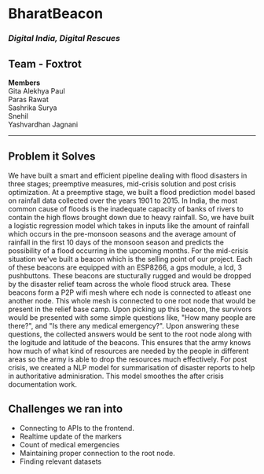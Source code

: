 # **BharatBeacon**
### *Digital India, Digital Rescues*


## **Team** - Foxtrot

**Members**  
Gita Alekhya Paul  
Paras Rawat  
Sashrika Surya  
Snehil  
Yashvardhan Jagnani   

---

## **Problem it Solves**

We have built a smart and efficient pipeline dealing with flood disasters in three stages; preemptive measures, mid-crisis solution and post crisis optimization. 
At a preemptive stage, we built a flood prediction model based on rainfall data collected over the years 1901 to 2015. In India, the most common cause of floods is the inadequate capacity of banks of rivers to contain the high flows brought down due to heavy rainfall. So, we have built a logistic regression model which takes in inputs like the amount of rainfall which occurs in the pre-monsoon seasons and the average amount of rainfall in the first 10 days of the monsoon season and predicts the possibility of a flood occurring in the upcoming months.
For the mid-crisis situation we've built a beacon which is the selling point of our project. Each of these beacons are equipped with an ESP8266, a gps module, a lcd, 3 pushbuttons. These beacons are stucturally rugged and would be dropped by the disaster relief team across the whole flood struck area. These beacons form a P2P wifi mesh where ech node is connected to atleast one another node. This whole mesh is connected to one root node that would be present in the relief base camp. Upon picking up this beacon, the survivors would be presented with some simple questions like, "How many people are there?", and "Is there any medical emergency?". Upon answering these questions, the collected answers would be sent to the root node along with the logitude and latitude of the beacons. This ensures that the army knows how much of what kind of resources are needed by the people in different areas so the army is able to drop the resources much effectively.
For post crisis, we created a NLP model for summarisation of disaster reports to help in authoritative adminisration. This model smoothes the after crisis documentation work.

## **Challenges we ran into**
* Connecting to APIs to the frontend.
* Realtime update of the markers
* Count of medical emergencies
* Maintaining proper connection to the root node.
* Finding relevant datasets